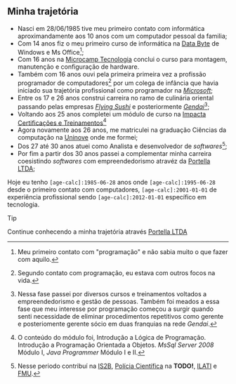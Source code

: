 ## Minha trajetória

- Nasci em 28/06/1985 tive meu primeiro contato com informática aproximandamente aos 10 anos com um computador pessoal da familia;
- Com 14 anos fiz o meu primeiro curso de informática na [Data Byte](https://databyte.com.br/) de Windows e Ms Office[^1];
- Com 16 anos na [Microcamp Tecnologia](https://microcamp.com.br/) conclui o curso para montagem, manutenção e configuração de hardware.
- Também com 16 anos ouvi pela primeira primeira vez a profissão programador de computadores[^2] por um colega de infância que havia iniciado sua trajetória profissional como programador na [*Microsoft*](https://www.microsoft.com/);
- Entre os 17 e 26 anos construi carreira no ramo de culinária oriental passando pelas empresas [*Flying Sushi*](https://flyingsushi.com.br/) e posteriormente [*Gendai*](https://flyingsushi.com.br/)[^3];
- Voltando aos 25 anos completei um módulo de curso na [Impacta Certificações e Treinamentos](https://www.impacta.com.br/)[^4]
- Agora novamente aos 26 anos, me matriculei na graduação Ciências da computação na [Uninove](https://www.uninove.br/) onde me formei; 
- Dos 27 até 30 anos atuei como Analista e desenvolvedor de *softwares*[^5];
- Por fim a partir dos 30 anos passei a complementar minha carreira coesistindo *softwares* com empreendedorismo atravéz da [Portella LTDA](https://portella-ltda.github.io/);

Hoje eu tenho `[age-calc]:1985-06-28` anos onde `[age-calc]:1995-06-28` desde o primeiro contato com computadores, `[age-calc]:2001-01-01` de experiência profissional sendo `[age-calc]:2012-01-01` específico em tecnologia.

>[!TIP]
>Continue conhecendo a minha trajetória através [Portella LTDA](https://portella-ltda.github.io/trajetoria/)

[^1]: Meu primeiro contato com "programação" e não sabia muito o que fazer com aquilo.
[^2]: Segundo contato com programação, eu estava com outros focos na vida.
[^3]: Nessa fase passei por diversos cursos e treinamentos voltados a empreendedorismo e gestão de pessoas. Também foi meados a essa fase que meu interesse por programação começou a surgir quando senti necessidade de eliminar procedimentos repetitivos como gerente e posteriomente gerente sócio em duas franquias na rede *Gendai*.
[^4]: O conteúdo do módulo foi, Introdução a Lógica de Programação. Introdução a Programação Orientada a Objetos. *MsSql Server 2008* Módulo I, *Java Programmer* Módulo I e II.
[^5]: Nesse periodo contribuí na [IS2B](https://is2b.com.br), [Polícia Científica](https://www.policiacientifica.sp.gov.br/) na **TODO!**, [ILATI](http://www.ilati.org.br/) e [FMU](https://fmu.br).
